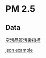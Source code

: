 # PM 2.5

## Data

[空污品質污染指標](http://opendata.epa.gov.tw/Data/Details/AQX/)

[json example](http://opendata.epa.gov.tw/ws/Data/AQX/?$format=json)

